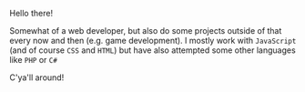 Hello there!

Somewhat of a web developer, but also do some projects outside of that every now and then (e.g. game development). I mostly work with `JavaScript` (and of course `CSS` and `HTML`) but have also attempted some other languages like `PHP` or `C#`

C'ya'll around!
